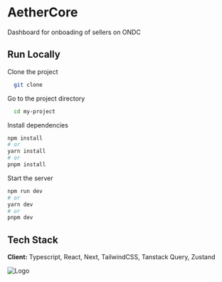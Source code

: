 
# AetherCore

Dashboard for onboading of sellers on ONDC


## Run Locally

Clone the project

```bash
  git clone 
```

Go to the project directory

```bash
  cd my-project
```

Install dependencies

```bash
npm install
# or
yarn install
# or
pnpm install
```

Start the server

```bash
npm run dev
# or
yarn dev
# or
pnpm dev
```


## Tech Stack

**Client:** Typescript, React, Next, TailwindCSS, Tanstack Query, Zustand



![Logo](https://framerusercontent.com/images/JqorLEzxA3nwZXboxqiYbkbx20.svg)

